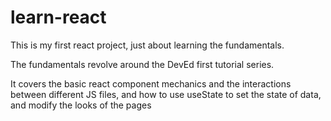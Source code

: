 # learn-react
This is my first react project, just about learning the fundamentals.

The fundamentals revolve around the DevEd first tutorial series. 

It covers the basic react component mechanics and the interactions between different JS files, and how to use useState to set the state of data, and modify the looks of the pages
